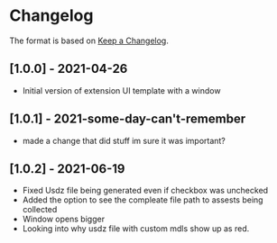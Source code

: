 # Changelog

The format is based on [Keep a Changelog](https://keepachangelog.com/en/1.0.0/).


## [1.0.0] - 2021-04-26
- Initial version of extension UI template with a window
## [1.0.1] - 2021-some-day-can't-remember
- made a change that did stuff im sure it was important?
## [1.0.2] - 2021-06-19
- Fixed Usdz file being generated even if checkbox was unchecked
- Added the option to see the compleate file path to assests being collected
- Window opens bigger
- Looking into why usdz file with custom mdls show up as red.

